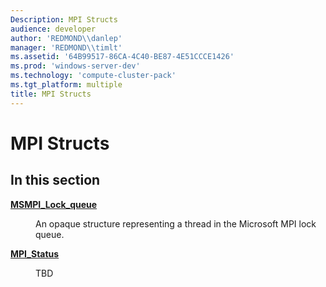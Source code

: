```yaml
---
Description: MPI Structs
audience: developer
author: 'REDMOND\\danlep'
manager: 'REDMOND\\timlt'
ms.assetid: '64B99517-86CA-4C40-BE87-4E51CCCE1426'
ms.prod: 'windows-server-dev'
ms.technology: 'compute-cluster-pack'
ms.tgt_platform: multiple
title: MPI Structs
---
```


# MPI Structs

## In this section

<dl> <dt>

[**MSMPI\_Lock\_queue**](msmpi-lock-queue.md)
</dt> <dd>

An opaque structure representing a thread in the Microsoft MPI lock queue.

</dd> <dt>

[**MPI\_Status**](mpi-status.md)
</dt> <dd>

TBD

</dd> </dl>

 

 



